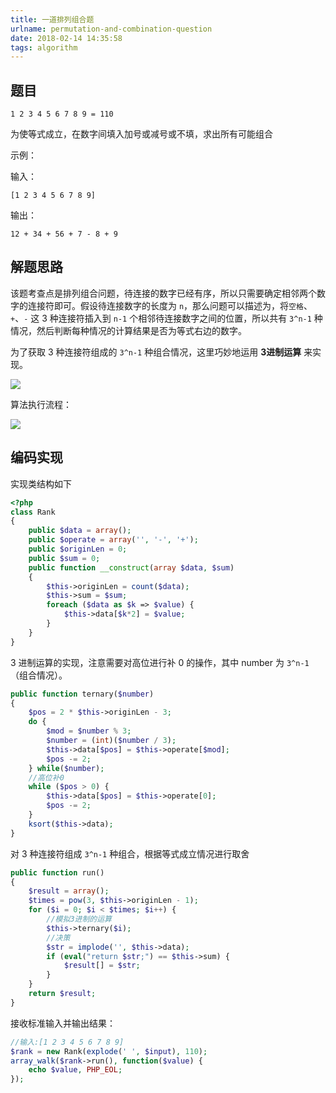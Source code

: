 ```yaml
---
title: 一道排列组合题
urlname: permutation-and-combination-question
date: 2018-02-14 14:35:58
tags: algorithm
---
```

## 题目
`1 2 3 4 5 6 7 8 9 = 110`

为使等式成立，在数字间填入加号或减号或不填，求出所有可能组合

示例：

输入：

    [1 2 3 4 5 6 7 8 9]

输出：

    12 + 34 + 56 + 7 - 8 + 9
    
<!-- more -->
## 解题思路
该题考查点是排列组合问题，待连接的数字已经有序，所以只需要确定相邻两个数字的连接符即可。假设待连接数字的长度为 `n`，那么问题可以描述为，将`空格`、`+`、`-` 这 3 种连接符插入到 `n-1` 个相邻待连接数字之间的位置，所以共有 `3^n-1` 种情况，然后判断每种情况的计算结果是否为等式右边的数字。

为了获取 3 种连接符组成的 `3^n-1` 种组合情况，这里巧妙地运用 **3进制运算** 来实现。

![](/images/permutation-and-combination-1.png)

算法执行流程：

![](/images/permutation-and-combination-2.png)

## 编码实现
实现类结构如下
```php
<?php
class Rank
{
    public $data = array();
    public $operate = array('', '-', '+');
    public $originLen = 0;
    public $sum = 0;
    public function __construct(array $data, $sum)
    {
        $this->originLen = count($data);
        $this->sum = $sum;
        foreach ($data as $k => $value) {
            $this->data[$k*2] = $value;
        }
    }
}
```
3 进制运算的实现，注意需要对高位进行补 0 的操作，其中 number 为 `3^n-1`（组合情况）。
```php
public function ternary($number)
{
    $pos = 2 * $this->originLen - 3;
    do {
        $mod = $number % 3;
        $number = (int)($number / 3);
        $this->data[$pos] = $this->operate[$mod];
        $pos -= 2;
    } while($number);
    //高位补0
    while ($pos > 0) {
        $this->data[$pos] = $this->operate[0];
        $pos -= 2;
    }
    ksort($this->data);
}
```
对 3 种连接符组成 `3^n-1` 种组合，根据等式成立情况进行取舍
```php
public function run()
{
    $result = array();
    $times = pow(3, $this->originLen - 1);
    for ($i = 0; $i < $times; $i++) {
        //模拟3进制的运算
        $this->ternary($i);
        //决策
        $str = implode('', $this->data);
        if (eval("return $str;") == $this->sum) {
            $result[] = $str;
        }
    }
    return $result;
}
```
接收标准输入并输出结果：
```php
//输入:[1 2 3 4 5 6 7 8 9]
$rank = new Rank(explode(' ', $input), 110);
array_walk($rank->run(), function($value) {
    echo $value, PHP_EOL;
});
```
